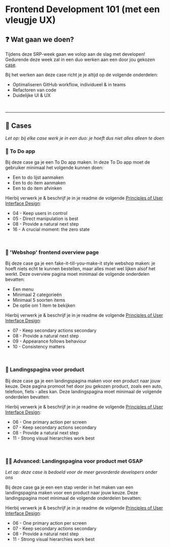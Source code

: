 # Frontend Development 101 (met een vleugje UX)

<!------------ nieuw onderdeel ------------>

## :question: Wat gaan we doen?
Tijdens deze SRP-week gaan we volop aan de slag met developen!  <!-- ander woord van developen? gewoon coderen & programmeren? -->  
Gedurende deze week zal in een duo werken aan een door jou gekozen [case](#open_file_folder-Cases).  

<!-- deze 3 punten anders verwoorden? -->
Bij het werken aan deze case richt je je altijd op de volgende onderdelen:
- Optimaliseren GitHub workflow, individueel & in teams
- Refactoren van code
- Duidelijke UI & UX

</br>

---
<!------------ nieuw onderdeel ------------>

## :open_file_folder: Cases
_Let op: bij elke case werk je in een duo: je hoeft dus niet alles alleen te doen_

<!---- To Do App ---->
### :memo: To Do app
Bij deze case ga je een To Do app maken. In deze To Do app moet de gebruiker minimaal het volgende kunnen doen:
- Een to do lijst aanmaken
- Een to do item aanmaken
- Een to do item afvinken
<!-- meer? -->

Hierbij verwerk je & beschrijf je in je readme de volgende [Principles of User Interface Design](http://bokardo.com/principles-of-user-interface-design/):
- 04 - Keep users in control
- 05 - Direct manipulation is best
- 08 - Provide a natural next step
- 16 - A crucial moment: the zero state

</br>

<!---- Webshop ---->
### :shopping_cart: 'Webshop' frontend overview page

<!-- niet helemaal zeker over de beschrijving -->
Bij deze case ga je een fake-it-till-you-make-it style webshop maken: je hoeft niets echt te kunnen bestellen, maar alles moet wel lijken alsof het werkt. Deze overview pagina moet minimaal de volgende onderdelen bevatten:
- Een menu
- Minimaal 2 categorieën
- Minimaal 5 soorten items
- De optie om 1 item te bekijken
<!-- meer? -->

Hierbij verwerk je & beschrijf je in je readme de volgende [Principles of User Interface Design](http://bokardo.com/principles-of-user-interface-design/):
- 07 - Keep secondary actions secondary
- 08 - Provide a natural next step
- 09 - Appearance follows behaviour
- 10 - Consistency matters

</br>

<!---- Landingspagina ---->
### :flight_arrival: Landingspagina voor product
Bij deze case ga je een landingspagina maken voor een product naar jouw keuze. Deze pagina promoot het door jou gekozen product, zoals een auto, telefoon, fiets - alles kan. Deze landingspagina moet minimaal de volgende onderdelen bevatten:
<!-- vul maar in wat ik het geen idee -->

Hierbij verwerk je & beschrijf je in je readme de volgende [Principles of User Interface Design](http://bokardo.com/principles-of-user-interface-design/):
- 06 - One primary action per screen
- 07 - Keep secondary actions secondary
- 08 - Provide a natural next step
- 11 - Strong visual hierarchies work best

</br>

<!---- Advanced landingspagina ---->
### :red_circle::flight_arrival: Advanced: Landingspagina voor product met GSAP
_Let op: deze case is bedoeld voor de meer gevorderde developers onder ons_

Bij deze case ga je een een stap verder in het maken van een landingspagina maken voor een product naar jouw keuze. Deze landingspagina moet minimaal de volgende onderdelen bevatten:
<!-- dezelfde eisen als bij normale landingspagina, maar met extra dingen voor GSAP-->

Hierbij verwerk je & beschrijf je in je readme de volgende [Principles of User Interface Design](http://bokardo.com/principles-of-user-interface-design/):
- 06 - One primary action per screen
- 07 - Keep secondary actions secondary
- 08 - Provide a natural next step
- 11 - Strong visual hierarchies work best
